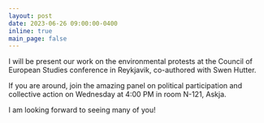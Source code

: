 ```yaml
---
layout: post
date: 2023-06-26 09:00:00-0400
inline: true
main_page: false
---
```


I will be present our work on the environmental protests at the Council of European Studies conference in Reykjavik, co-authored with Swen Hutter.

If you are around, join the amazing panel on political participation and collective action on Wednesday at 4:00 PM in room N-121, Askja.

I am looking forward to seeing many of you!
